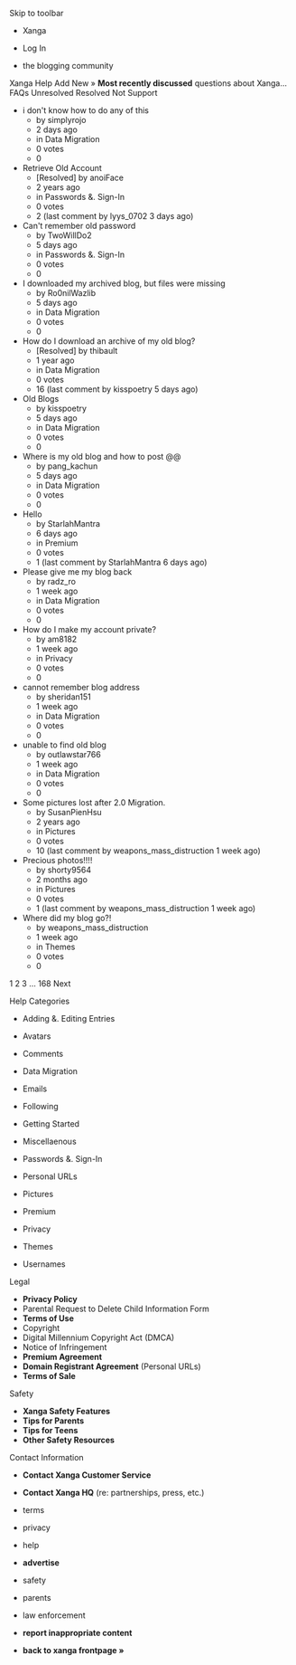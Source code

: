 Skip to toolbar

*   Xanga

*   Log In

*   the blogging community

Xanga Help Add New » **Most recently discussed** questions about Xanga… FAQs Unresolved Resolved Not Support

*   i don't know how to do any of this
    *   by simplyrojo
    *   2 days ago
    *   in Data Migration
    *   0 votes
    *   0
*   Retrieve Old Account
    *   \[Resolved\] by anoiFace
    *   2 years ago
    *   in Passwords &. Sign-In
    *   0 votes
    *   2 (last comment by lyys\_0702 3 days ago)
*   Can't remember old password
    *   by TwoWillDo2
    *   5 days ago
    *   in Passwords &. Sign-In
    *   0 votes
    *   0
*   I downloaded my archived blog, but files were missing
    *   by Ro0nilWazlib
    *   5 days ago
    *   in Data Migration
    *   0 votes
    *   0
*   How do I download an archive of my old blog?
    *   \[Resolved\] by thibault
    *   1 year ago
    *   in Data Migration
    *   0 votes
    *   16 (last comment by kisspoetry 5 days ago)
*   Old Blogs
    *   by kisspoetry
    *   5 days ago
    *   in Data Migration
    *   0 votes
    *   0
*   Where is my old blog and how to post @@
    *   by pang\_kachun
    *   5 days ago
    *   in Data Migration
    *   0 votes
    *   0
*   Hello
    *   by StarlahMantra
    *   6 days ago
    *   in Premium
    *   0 votes
    *   1 (last comment by StarlahMantra 6 days ago)
*   Please give me my blog back
    *   by radz\_ro
    *   1 week ago
    *   in Data Migration
    *   0 votes
    *   0
*   How do I make my account private?
    *   by am8182
    *   1 week ago
    *   in Privacy
    *   0 votes
    *   0
*   cannot remember blog address
    *   by sheridan151
    *   1 week ago
    *   in Data Migration
    *   0 votes
    *   0
*   unable to find old blog
    *   by outlawstar766
    *   1 week ago
    *   in Data Migration
    *   0 votes
    *   0
*   Some pictures lost after 2.0 Migration.
    *   by SusanPienHsu
    *   2 years ago
    *   in Pictures
    *   0 votes
    *   10 (last comment by weapons\_mass\_distruction 1 week ago)
*   Precious photos!!!!
    *   by shorty9564
    *   2 months ago
    *   in Pictures
    *   0 votes
    *   1 (last comment by weapons\_mass\_distruction 1 week ago)
*   Where did my blog go?!
    *   by weapons\_mass\_distruction
    *   1 week ago
    *   in Themes
    *   0 votes
    *   0

1 2 3 ... 168 Next

Help Categories

*   Adding &. Editing Entries
*   Avatars
*   Comments
*   Data Migration
*   Emails
*   Following
*   Getting Started
*   Miscellaenous

*   Passwords &. Sign-In
*   Personal URLs
*   Pictures
*   Premium
*   Privacy
*   Themes
*   Usernames

Legal

*   **Privacy Policy**
*   Parental Request to Delete Child Information Form
*   **Terms of Use**
*   Copyright
*   Digital Millennium Copyright Act (DMCA)
*   Notice of Infringement
*   **Premium Agreement**
*   **Domain Registrant Agreement** (Personal URLs)
*   **Terms of Sale**

Safety

*   **Xanga Safety Features**
*   **Tips for Parents**
*   **Tips for Teens**
*   **Other Safety Resources**

Contact Information

*   **Contact Xanga Customer Service**
*   **Contact Xanga HQ** (re: partnerships, press, etc.)

*   terms
*   privacy
*   help
*   **advertise**

*   safety
*   parents
*   law enforcement
*   **report inappropriate content**

*   **back to xanga frontpage »**
